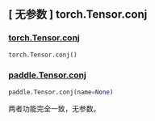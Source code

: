 ## [ 无参数 ] torch.Tensor.conj

### [torch.Tensor.conj](https://pytorch.org/docs/stable/generated/torch.Tensor.conj.html?highlight=conj#torch.Tensor.conj)

```python
torch.Tensor.conj()
```

### [paddle.Tensor.conj](paddlepaddle.org.cn/documentation/docs/zh/api/paddle/Tensor_cn.html#conj-name-none)

```python
paddle.Tensor.conj(name=None)
```

两者功能完全一致，无参数。
